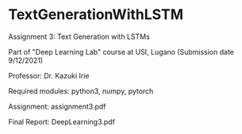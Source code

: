 # TextGenerationWithLSTM
Assignment 3: Text Generation with LSTMs

Part of "Deep Learning Lab" course at USI, Lugano (Submission date 9/12/2021)

Professor: Dr. Kazuki Irie

Required modules: python3, numpy, pytorch

Assignment: assignment3.pdf

Final Report: DeepLearning3.pdf
